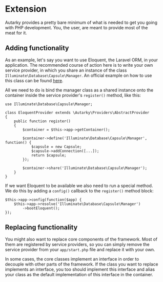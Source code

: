 # Extension

Autarky provides a pretty bare minimum of what is needed to get you going with PHP development. You, the user, are meant to provide most of the meat for it.

## Adding functionality

As an example, let's say you want to use Eloquent, the Laravel ORM, in your application. The recommended course of action here is to write your own service provider, in which you share an instance of the class `Illuminate\Database\Capsule\Manager`. An official example on how to use this class can be found [here](https://github.com/illuminate/database#usage-instructions).

All we need to do is bind the manager class as a shared instance onto the container inside the service provider's `register()` method, like this:

	use Illuminate\Database\Capsule\Manager;

	class EloquentProvider extends \Autarky\Providers\AbstractProvider
	{
		public function register()
		{
			$container = $this->app->getContainer();

			$container->define('Illuminate\Database\Capsule\Manager', function() {
				$capsule = new Capsule;
				$capsule->addConnection([...]);
				return $capsule;
			});

			$container->share('Illuminate\Database\Capsule\Manager');
		}
	}

If we want Eloquent to be available we also need to run a special method. We do this by adding a `config()` callback to the `register()` method block:

	$this->app->config(function($app) {
		$this->app->resolve('Illuminate\Database\Capsule\Manager')
			->bootEloquent();
	});

## Replacing functionality

You might also want to replace core components of the framework. Most of them are registered by service providers, so you can simply remove the service provider from your `app/start.php` file and replace it with your own.

In some cases, the core classes implement an interface in order to decouple with other parts of the framework. If the class you want to replace implements an interface, you too should implement this interface and alias your class as the default implementation of this interface in the container.
